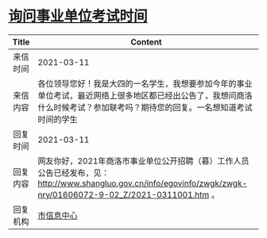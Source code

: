 # [询问事业单位考试时间](http://www.shangluo.gov.cn/zmhd/ldxxxx.jsp?urltype=leadermail.LeaderMailContentUrl&wbtreeid=1112&leadermailid=7014)

| Title |                                                            Content                                                             |
|:-----:|--------------------------------------------------------------------------------------------------------------------------------|
| 来信时间  | 2021-03-11                                                                                                                     |
| 来信内容  | 各位领导您好！我是大四的一名学生，我想要参加今年的事业单位考试，最近网络上很多地区都已经出公告了，我想问商洛什么时候考试？参加联考吗？期待您的回复。一名想知道考试时间的学生                                         |
| 回复时间  | 2021-03-11                                                                                                                     |
| 回复内容  | 网友你好，2021年商洛市事业单位公开招聘（募）工作人员公告已经发布，见：http://www.shangluo.gov.cn/info/egovinfo/zwgk/zwgk-nry/01606072-9-02_Z/2021-0311001.htm 。 |
| 回复机构  | [市信息中心](../../category/agencies/市信息中心.md)                                                                                      |